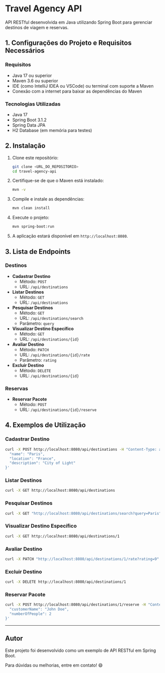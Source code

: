 
# Travel Agency API

API RESTful desenvolvida em Java utilizando Spring Boot para gerenciar destinos de viagem e reservas.

## 1. Configurações do Projeto e Requisitos Necessários

### Requisitos
- Java 17 ou superior
- Maven 3.6 ou superior
- IDE (como IntelliJ IDEA ou VSCode) ou terminal com suporte a Maven
- Conexão com a internet para baixar as dependências do Maven

### Tecnologias Utilizadas
- Java 17
- Spring Boot 3.1.2
- Spring Data JPA
- H2 Database (em memória para testes)

## 2. Instalação

1. Clone este repositório:
   ```bash
   git clone <URL_DO_REPOSITORIO>
   cd travel-agency-api
   ```

2. Certifique-se de que o Maven está instalado:
   ```bash
   mvn -v
   ```

3. Compile e instale as dependências:
   ```bash
   mvn clean install
   ```

4. Execute o projeto:
   ```bash
   mvn spring-boot:run
   ```

5. A aplicação estará disponível em `http://localhost:8080`.

## 3. Lista de Endpoints

### **Destinos**
- **Cadastrar Destino**
  - Método: `POST`
  - URL: `/api/destinations`
- **Listar Destinos**
  - Método: `GET`
  - URL: `/api/destinations`
- **Pesquisar Destinos**
  - Método: `GET`
  - URL: `/api/destinations/search`
  - Parâmetro: `query`
- **Visualizar Destino Específico**
  - Método: `GET`
  - URL: `/api/destinations/{id}`
- **Avaliar Destino**
  - Método: `PATCH`
  - URL: `/api/destinations/{id}/rate`
  - Parâmetro: `rating`
- **Excluir Destino**
  - Método: `DELETE`
  - URL: `/api/destinations/{id}`

### **Reservas**
- **Reservar Pacote**
  - Método: `POST`
  - URL: `/api/destinations/{id}/reserve`

## 4. Exemplos de Utilização

### **Cadastrar Destino**
```bash
curl -X POST http://localhost:8080/api/destinations -H "Content-Type: application/json" -d '{
  "name": "Paris",
  "location": "France",
  "description": "City of Light"
}'
```

### **Listar Destinos**
```bash
curl -X GET http://localhost:8080/api/destinations
```

### **Pesquisar Destinos**
```bash
curl -X GET "http://localhost:8080/api/destinations/search?query=Paris"
```

### **Visualizar Destino Específico**
```bash
curl -X GET http://localhost:8080/api/destinations/1
```

### **Avaliar Destino**
```bash
curl -X PATCH "http://localhost:8080/api/destinations/1/rate?rating=9"
```

### **Excluir Destino**
```bash
curl -X DELETE http://localhost:8080/api/destinations/1
```

### **Reservar Pacote**
```bash
curl -X POST http://localhost:8080/api/destinations/1/reserve -H "Content-Type: application/json" -d '{
  "customerName": "John Doe",
  "numberOfPeople": 2
}'
```

---
## Autor
Este projeto foi desenvolvido como um exemplo de API RESTful em Spring Boot.

Para dúvidas ou melhorias, entre em contato! 😄